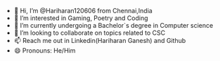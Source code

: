 - 👋 Hi, I’m @Hariharan120606 from Chennai,India
- 👀 I’m interested in Gaming, Poetry and Coding
- 🌱 I’m currently undergoing a Bachelor`s degree in Computer science
- 💞️ I’m looking to collaborate on topics related to CSC
- 📫 Reach me out in Linkedin(Hariharan Ganesh) and Github 
- 😄 Pronouns: He/Him
